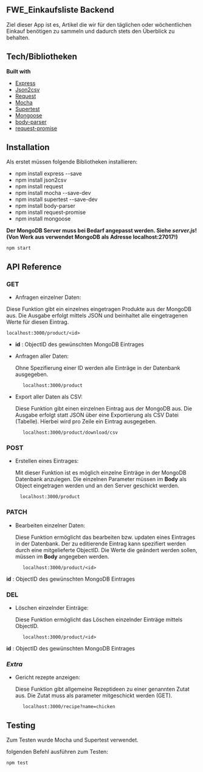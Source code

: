 ## FWE_Einkaufsliste Backend
Ziel dieser App ist es, Artikel die wir für den täglichen oder wöchentlichen Einkauf benötigen
zu sammeln und dadurch stets den Überblick zu behalten.


## Tech/Bibliotheken
<b>Built with</b>
- [Express](https://www.npmjs.com/package/express)
- [Json2csv](https://www.npmjs.com/package/json2csv)
- [Request](https://www.npmjs.com/package/request)
- [Mocha](https://www.npmjs.com/package/mocha)
- [Supertest](https://www.npmjs.com/package/supertest)
- [Mongoose](https://www.npmjs.com/package/mongoose)
- [body-parser](https://www.npmjs.com/package/body-parser)
- [request-promise](https://www.npmjs.com/package/request-promise)

## Installation
Als erstet müssen folgende Bibliotheken installieren:

- npm install express --save
- npm install json2csv
- npm install request
- npm install mocha --save-dev
- npm install supertest --save-dev
- npm install body-parser
- npm install request-promise
- npm install mongoose

**Der MongoDB Server muss bei Bedarf angepasst werden. Siehe _server.js_! (Von Werk aus verwendet
MongoDB als Adresse localhost:27017!)**


```
npm start
```

## API Reference
### GET
* Anfragen einzelner Daten:

Diese Funktion gibt ein einzelnes eingetragen Produkte aus der MongoDB aus. Die Ausgabe erfolgt mittels JSON und beinhaltet alle
    eingetragenen Werte für diesen Eintrag.
```    
localhost:3000/product/<id>
```  

  * **id** : ObjectID des gewünschten MongoDB Eintrages
  
* Anfragen aller Daten:

    Ohne Spezifierung einer ID werden alle Einträge in der Datenbank ausgegeben.
```
      localhost:3000/product
```
* Export aller Daten als CSV:

    Diese Funktion gibt einen einzelnen Eintrag aus der MongoDB aus. Die Ausgabe erfolgt statt JSON über eine Exportierung
    als CSV Datei (Tabelle). Hierbei wird pro Zeile ein Eintrag ausgegeben.
```
      localhost:3000/product/download/csv
```

### POST
* Erstellen eines Eintrages:

    Mit dieser Funktion ist es möglich einzelne Einträge in der MongoDB Datenbank anzulegen. Die einzelnen Parameter
    müssen im **Body** als Object eingetragen werden und an den Server geschickt werden.
```
     localhost:3000/product
```
### PATCH
* Bearbeiten einzelner Daten:

    Diese Funktion ermöglicht das bearbeiten bzw. updaten eines Eintrages in der Datenbank. Der zu editierende Eintrag
    kann spezifiert werden durch eine mitgelieferte ObjectID. Die Werte die geändert werden sollen, müssen im **Body**
    angegeben werden.
```
      localhost:3000/product/<id>
```      
   **id** : ObjectID des gewünschten MongoDB Eintrages 
  
### DEL
* Löschen einzelnder Einträge:

    Diese Funktion ermöglicht das Löschen einzelnder Einträge mittels ObjectID.
```    
      localhost:3000/product/<id>
```      
   **id** : ObjectID des gewünschten MongoDB Eintrages
  
### _**Extra**_
* Gericht rezepte anzeigen:

    Diese Funktion gibt allgemeine Rezeptideen zu einer genannten Zutat aus. Die Zutat muss als parameter mitgeschickt werden (GET).
```    
      localhost:3000/recipe?name=chicken
```
## Testing
Zum Testen wurde Mocha und Supertest verwendet. 

folgenden Befehl ausführen zum Testen:

```
npm test
```

